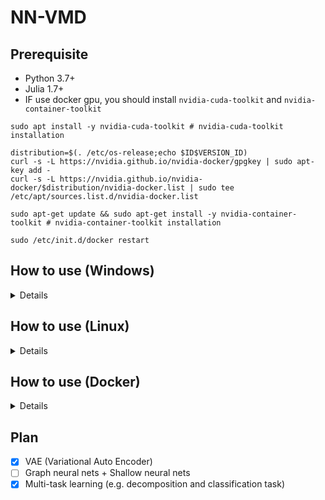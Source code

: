 # NN-VMD

## Prerequisite

- Python 3.7+
- Julia 1.7+
- IF use docker gpu, you should install ```nvidia-cuda-toolkit``` and ```nvidia-container-toolkit```

```
sudo apt install -y nvidia-cuda-toolkit # nvidia-cuda-toolkit installation
```

```
distribution=$(. /etc/os-release;echo $ID$VERSION_ID)
curl -s -L https://nvidia.github.io/nvidia-docker/gpgkey | sudo apt-key add -
curl -s -L https://nvidia.github.io/nvidia-docker/$distribution/nvidia-docker.list | sudo tee /etc/apt/sources.list.d/nvidia-docker.list

sudo apt-get update && sudo apt-get install -y nvidia-container-toolkit # nvidia-container-toolkit installation

sudo /etc/init.d/docker restart
```


## How to use (Windows)
<details>
<div markdown="1">

1. ECG5000 Data download from ```timeseriesclassification``` Execute ```./data.bat```

2. Install library using ```pip install -r requirements.txt```

3. Execute ```julia requirements.jl``` (install lib)

4. Execute ```python julia_setting.py```

5. Execute python file ```python main.py```

4. You can modify VMD setting or AI model via 

```./utils/util.py``` and ```./utils/preprocessing.jl``` and ```./models/model.py```

</div>
</details>

## How to use (Linux)
<details>
<div markdown="1">

1. ECG5000 Data download from ```timeseriesclassification``` Execute ```sh data.sh```

2. Install library using ```pip install -r requirements.txt```

3. Execute ```julia requirements.jl``` (install lib)

4. Execute ```python julia_setting.py```

5. Execute python file ```python main.py```

4. You can modify VMD setting or AI model via 

```./utils/util.py``` and ```./utils/preprocessing.jl``` and ```./models/model.py```

</div>
</details>

## How to use (Docker)
<details>
<div markdown="1">

1. if Docker turn off, Execute ```sudo service docker start```

2. Execute ```docker build -t nn-vmd .```

3. Execute **GPU version**
   ```docker run -it --gpus all --name nn-vmd nn-vmd:latest bash train.sh```(default : MTL)

   Execute **CPU version**
   ```docker run -it --name nn-vmd nn-vmd:latest bash train.sh```

4. Option Execute

```
docker start nn-vmd (required)
docker exec -it nn-vmd bash train.sh cnn
docker exec -it nn-vmd bash train.sh vae
```

</div>
</details>


## Plan
- [x] VAE (Variational Auto Encoder)
- [ ] Graph neural nets + Shallow neural nets
- [x] Multi-task learning (e.g. decomposition and classification task)